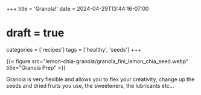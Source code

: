 +++
title = 'Granola!'
date = 2024-04-29T13:44:16-07:00
# draft = true
categories = ['recipes']
tags = ['healthy', 'seeds']
+++

{{< figure src="lemon-chia-granola/granola_fini_lemon_chia_seed.webp" title="Granola Prep" >}}

Granola is very flexible and allows you to flex your creativity, change up the seeds and dried fruits you use, the sweeteners, the lubricants etc... 
